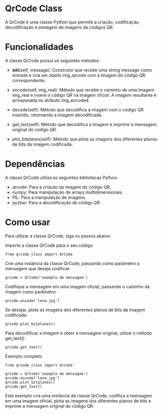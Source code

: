 # QrCode Class

A QrCode é uma classe Python que permite a criação, codificação, decodificação e plotagem de imagens de códigos QR.

# Funcionalidades

A classe QrCode possui os seguintes métodos:

* __init__(self, message): Construtor que recebe uma string message como entrada e cria um objeto img_qrcode com a imagem do código QR correspondente.

* encode(self, img_real): Método que recebe o caminho de uma imagem img_real e insere o código QR na imagem oficial. A imagem resultante é armazenada no atributo img_encoded.

* decode(self): Método que decodifica a imagem com o código QR inserido, retornando a imagem decodificada.

* get_text(self): Método que decodifica a imagem e imprime a mensagem original do código QR.

* plot_bitplanes(self): Método que plota as imagens dos diferentes planos de bits da imagem codificada.

# Dependências

A classe QrCode utiliza as seguintes bibliotecas Python:

- qrcode: Para a criação da imagem do código QR.
- numpy: Para manipulação de arrays multidimensionais.
- PIL: Para a manipulação de imagens.
- pyzbar: Para a decodificação do código QR.

# Como usar

Para utilizar a classe QrCode, siga os passos abaixo:

Importe a classe QrCode para o seu código:


`from qrcode_class import QrCode`

Crie uma instância da classe QrCode, passando como parâmetro a mensagem que deseja codificar:



`qrcode = QrCode('exemplo de mensagem')`

Codifique a mensagem em uma imagem oficial, passando o caminho da imagem como parâmetro:



`qrcode.encode('lena.jpg')`

Se desejar, plote as imagens dos diferentes planos de bits da imagem codificada:



`qrcode.plot_bitplanes()`

Para decodificar a imagem e obter a mensagem original, utilize o método get_text():



`qrcode.get_text()`

Exemplo completo



    from qrcode_class import QrCode
    
    qrcode = QrCode('exemplo de mensagem')
    qrcode.encode('lena.jpg')
    qrcode.plot_bitplanes()
    qrcode.get_text()

Este exemplo cria uma instância da classe QrCode, codifica a mensagem em uma imagem oficial, plota as imagens dos diferentes planos de bits e imprime a mensagem original do código QR.
